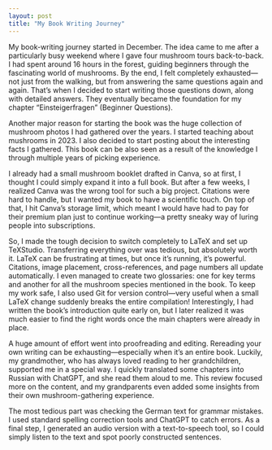 ```yaml
---
layout: post
title: "My Book Writing Journey"
---
```


My book-writing journey started in December. The idea came to me after a particularly busy weekend where I gave four mushroom tours back-to-back. I had spent around 16 hours in the forest, guiding beginners through the fascinating world of mushrooms. By the end, I felt completely exhausted—not just from the walking, but from answering the same questions again and again.
That’s when I decided to start writing those questions down, along with detailed answers. They eventually became the foundation for my chapter “Einsteigerfragen” (Beginner Questions).


Another major reason for starting the book was the huge collection of mushroom photos I had gathered over the years. I started teaching about mushrooms in 2023. I also decided to start posting about the interesting facts I gathered. This book can be also seen as a result of the knowledge I through multiple years of picking experience.

 I already had a small mushroom booklet drafted in Canva, so at first, I thought I could simply expand it into a full book. But after a few weeks, I realized Canva was the wrong tool for such a big project. Citations were hard to handle, but I wanted my book to have a scientific touch. On top of that, I hit Canva’s storage limit, which meant I would have had to pay for their premium plan just to continue working—a pretty sneaky way of luring people into subscriptions.

So, I made the tough decision to switch completely to LaTeX and set up TeXStudio. Transferring everything over was tedious, but absolutely worth it. LaTeX can be frustrating at times, but once it’s running, it’s powerful. Citations, image placement, cross-references, and page numbers all update automatically. I even managed to create two glossaries: one for key terms and another for all the mushroom species mentioned in the book. To keep my work safe, I also used Git for version control—very useful when a small LaTeX change suddenly breaks the entire compilation!
Interestingly, I had written the book’s introduction quite early on, but I later realized it was much easier to find the right words once the main chapters were already in place.

A huge amount of effort went into proofreading and editing. Rereading your own writing can be exhausting—especially when it’s an entire book. Luckily, my grandmother, who has always loved reading to her grandchildren, supported me in a special way. I quickly translated some chapters into Russian with ChatGPT, and she read them aloud to me. This review focused more on the content, and my grandparents even added some insights from their own mushroom-gathering experience.

The most tedious part was checking the German text for grammar mistakes. I used standard spelling correction tools and ChatGPT to catch errors. As a final step, I generated an audio version with a text-to-speech tool, so I could simply listen to the text and spot poorly constructed sentences.